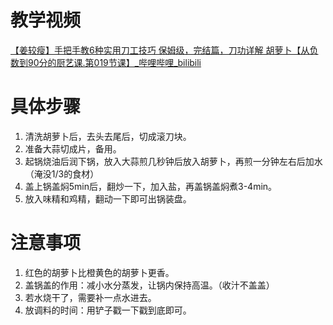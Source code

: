 # 教学视频

[【姜较瘦】手把手教6种实用刀工技巧 保姆级，完结篇，刀功详解 胡萝卜【从负数到90分的厨艺课.第019节课】_哔哩哔哩_bilibili](https://www.bilibili.com/video/BV1mU4y1K7c5/?spm_id_from=pageDriver&vd_source=f6d522f28072721da0e962ed83629041)



# 具体步骤

1. 清洗胡萝卜后，去头去尾后，切成滚刀块。
2. 准备大蒜切成片，备用。
3. 起锅烧油后润下锅，放入大蒜煎几秒钟后放入胡萝卜，再煎一分钟左右后加水（淹没1/3的食材）
4. 盖上锅盖焖5min后，翻炒一下，加入盐，再盖锅盖焖煮3-4min。
5. 放入味精和鸡精，翻动一下即可出锅装盘。







# 注意事项

1. 红色的胡萝卜比橙黄色的胡萝卜更香。
2. 盖锅盖的作用：减小水分蒸发，让锅内保持高温。（收汁不盖盖）
3. 若水烧干了，需要补一点水进去。
4. 放调料的时间：用铲子戳一下戳到底即可。